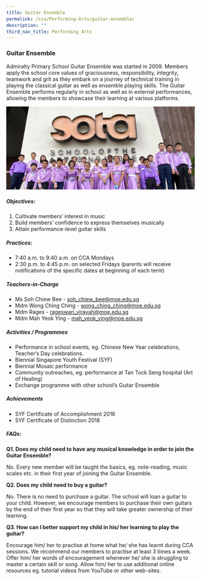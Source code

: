 ```yaml
---
title: Guitar Ensemble
permalink: /cca/Performing-Arts/guitar-ensemble/
description: ""
third_nav_title: Performing Arts
---
```

### Guitar Ensemble

Admiralty Primary School Guitar Ensemble was started in 2009. Members apply the school core values of graciousness, responsibility, integrity, teamwork and grit as they embark on a journey of technical training in playing the classical guitar as well as ensemble playing skills. The Guitar Ensemble performs regularly in school as well as in external performances, allowing the members to showcase their learning at various platforms.

![](/images/CCA/GE1.jpg)
##### Objectives:

1. Cultivate members’ interest in music
2. Build members’ confidence to express themselves musically
3. Attain performance-level guitar skills

##### Practices:

- 7:40 a.m. to 9:40 a.m. on CCA Mondays
- 2:30 p.m. to 4:45 p.m. on selected Fridays (parents will receive notifications of the specific dates at beginning of each term)

##### Teachers-in-Charge

- Ms Soh Chiew Bee - <a href="mailto: soh_chiew_bee@moe.edu.sg">soh_chiew_bee@moe.edu.sg</a>
- Mdm Wong Ching Ching - <a href="mailto: wong_ching_ching@moe.edu.sg">wong_ching_ching@moe.edu.sg</a>
- Mdm Rages - <a href="mailto:  rageswari_virayah@moe.edu.sg">rageswari_virayah@moe.edu.sg</a>
- Mdm Mah Yeok Ying - <a href="mailto: mah_yeok_ying@moe.edu.sg">mah_yeok_ying@moe.edu.sg
</a>


##### Activities / Programmes

- Performance in school events, eg. Chinese New Year celebrations, Teacher’s Day celebrations.
- Biennial Singapore Youth Festival (SYF)
- Biennial Mosaic performance
- Community outreaches, eg. performance at Tan Tock Seng hospital (Art of Healing)
- Exchange programme with other school’s Guitar Ensemble

##### Achievements

- SYF Certificate of Accomplishment 2016
- SYF Certificate of Distinction 2018

##### FAQs:

**Q1. Does my child need to have any musical knowledge in order to join the Guitar Ensemble?**

No. Every new member will be taught the basics, eg. note-reading, music scales etc. in their first year of joining the Guitar Ensemble.

**Q2. Does my child need to buy a guitar?**

No. There is no need to purchase a guitar. The school will loan a guitar to your child. However, we encourage members to purchase their own guitars by the end of their first year so that they will take greater ownership of their learning.

**Q3. How can I better support my child in his/ her learning to play the guitar?**

Encourage him/ her to practise at home what he/ she has learnt during CCA sessions. We recommend our members to practise at least 3 times a week.
Offer him/ her words of encouragement whenever he/ she is struggling to master a certain skill or song. Allow him/ her to use additional online resources eg. tutorial videos from YouTube or other web-sites.